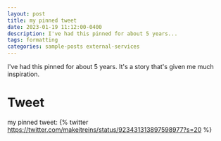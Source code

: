 ```yaml
---
layout: post
title: my pinned tweet
date: 2023-01-19 11:12:00-0400
description: I've had this pinned for about 5 years...
tags: formatting
categories: sample-posts external-services
---
```

I've had this pinned for about 5 years. It's a story that's given me much inspiration.

# Tweet
my pinned tweet:
{% twitter https://twitter.com/makeitreins/status/923431313897598977?s=20 %}

